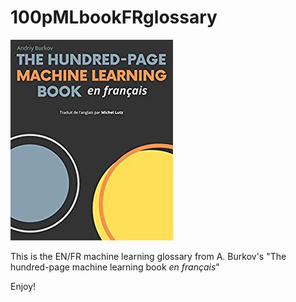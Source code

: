 # 100pMLbookFRglossary


![cover](https://github.com/LutzOfficial/100pMLbookFRdictionnary/blob/master/coversmall.jpg)

This is the EN/FR machine learning glossary from A. Burkov's "The hundred-page machine learning book *en français*"

Enjoy!
